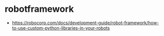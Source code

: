# robotframework
- https://robocorp.com/docs/development-guide/robot-framework/how-to-use-custom-python-libraries-in-your-robots
